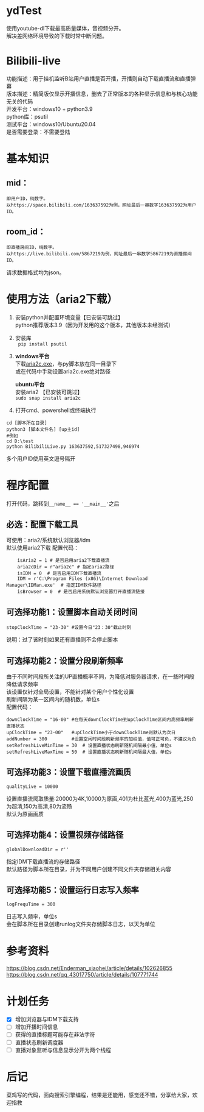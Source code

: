 # ydTest
使用youtube-dl下载最高质量媒体，音视频分开。  
解决差网络环境导致的下载时常中断问题。  

# Bilibili-live
功能描述：用于挂机监听B站用户直播是否开播，开播则自动下载直播流和直播弹幕    
版本描述：精简版仅显示开播信息，删去了正常版本的各种显示信息和与核心功能无关的代码    
开发平台：windows10 + python3.9   
python库：psutil  
测试平台：windows10/Ubuntu20.04    
是否需要登录：不需要登陆  
# 基本知识  
## mid：  
	即用户ID，纯数字。  
	以https://space.bilibili.com/163637592为例，网址最后一串数字163637592为用户ID。
## room_id：  
	即直播房间ID，纯数字。  
	以https://live.bilibili.com/5867219为例，网址最后一串数字5867219为直播房间ID。  
请求数据格式均为json。
# 使用方法（aria2下载）
1. 安装python并配置环境变量【已安装可跳过】  
	python推荐版本3.9（因为开发用的这个版本，其他版本未经测试）
2. 安装库  
   ``` pip install psutil```
3.
    **windows平台**  
    下载[aria2c.exe](https://github.com/aria2/aria2/releases)，与py脚本放在同一目录下  
    或在代码中手动设置aria2c.exe绝对路径
    
    **ubuntu平台**  
    安装aria2 【已安装可跳过】  
    ```sudo snap install aria2c```  
4. 打开cmd、powershell或终端执行  
```
cd [脚本所在目录]
python3 [脚本文件名] [up主id]
#例如  
cd D:\test
python BilibiliLive.py 163637592,517327498,946974
```
多个用户ID使用英文逗号隔开  
# 程序配置
打开代码，跳转到```__name__ == '__main__'```之后  
## 必选：配置下载工具  
可使用：aria2/系统默认浏览器/idm  
默认使用aria2下载
配置代码：
```
    isAria2 = 1 # 是否启用aria2下载直播流
    aria2cDir = r"aria2c" # 指定aria2路径
    isIDM = 0  # 是否启用IDM下载直播流
    IDM = r'C:\Program Files (x86)\Internet Download Manager\IDMan.exe'  # 指定IDM软件路径
    isBrowser = 0  # 是否启用系统默认浏览器打开直播流链接
```  
## 可选择功能1：设置脚本自动关闭时间  
```
stopClockTime = "23-30" #设置今日"23：30"截止时刻
```
说明：过了该时刻如果还有直播则不会停止脚本  
## 可选择功能2：设置分段刷新频率  
由于不同时间段所关注的UP直播概率不同，为降低对服务器请求，在一些时间段降低请求频率  
该设置仅针对全局设置，不能针对某个用户个性化设置  
刷新间隔为某一区间内的随机数，单位s  
配置代码：
```
downClockTime = "16-00" #在每天downClockTime到upClockTime区间内高频率刷新直播状态
upClockTime = "23-00"   #upClockTime小于downClockTime则默认为次日
addNumber = 300         #设置空闲时间段刷新频率的加权值，值可正可负，不建议为负
setRefreshLiveMinTime = 30  # 设置直播状态刷新随机间隔最小值，单位s
setRefreshLiveMaxTime = 50  # 设置直播状态刷新随机间隔最大值，单位s
```
 ## 可选择功能3：设置下载直播流画质  
```
qualityLive = 10000
```  
设置直播流爬取质量:20000为4K,10000为原画,401为杜比蓝光,400为蓝光,250为超清,150为高清,80为流畅  
默认为原画画质  
 ## 可选择功能4：设置视频存储路径  
```
globalDownloadDir = r''
```  
指定IDM下载直播流的存储路径  
默认路径为脚本所在目录，并为不同用户创建不同文件夹存储相关内容  
 ## 可选择功能5：设置运行日志写入频率  
```
logFrequTime = 300
```  
日志写入频率，单位s  
会在脚本所在目录创建runlog文件夹存储脚本日志，以天为单位  
# 参考资料  
  https://blog.csdn.net/Enderman_xiaohei/article/details/102626855  
  https://blog.csdn.net/qq_43017750/article/details/107771744  
# 计划任务
- [x] 增加浏览器与IDM下载支持
- [ ] 增加开播时间信息
- [ ] 获得的直播标题可能存在非法字符
- [ ] 直播状态刷新调度器
- [ ] 直播对象监听与信息显示分开为两个线程
# 后记
  菜鸡写的代码，面向搜索引擎编程，结果是还能用，感觉还不错，分享给大家，欢迎指教  
